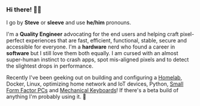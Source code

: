 ### Hi there! 👋🏼

I go by **Steve** or **sleeve** and use **he/him** pronouns.

I'm a **Quality Engineer** advocating for the end users and helping craft pixel-perfect experiences that are fast, efficient, functional, stable, secure and accessible for everyone. I'm a **hardware** nerd who found a career in **software** but I still love them both equally. I am cursed with an almost super-human instinct to crash apps, spot mis-aligned pixels and to detect the slightest drops in performance.

Recently I've been geeking out on building and configuring a [Homelab](https://www.reddit.com/r/homelab/), Docker, Linux, optimizing home network and IoT devices, Python, [Small Form Factor PCs](https://www.reddit.com/r/sffpc/) and [Mechanical Keyboards](https://www.reddit.com/r/MechanicalKeyboards/)! If there's a beta build of anything I'm probably using it. 🤪
